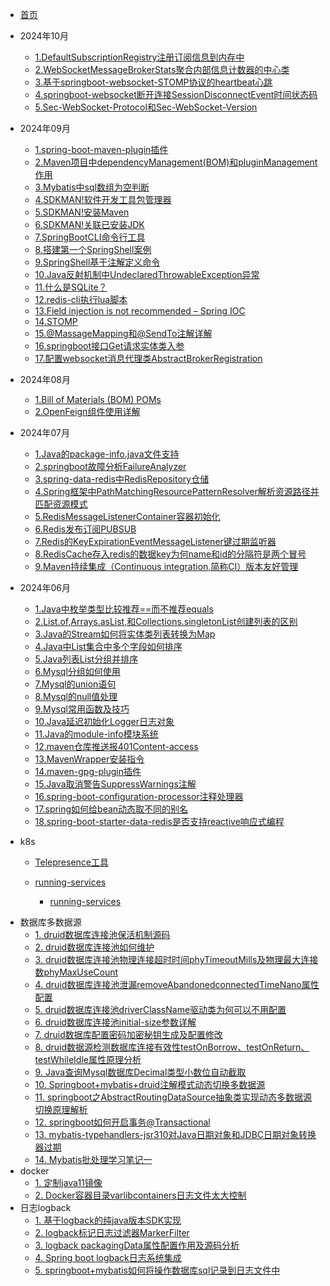 - [首页](/) 
* 2024年10月
  - [1.DefaultSubscriptionRegistry注册订阅信息到内存中](dailyliteracy/202410/1.DefaultSubscriptionRegistry注册订阅信息到内存中)
  - [2.WebSocketMessageBrokerStats聚合内部信息计数器的中心类](dailyliteracy/202410/2.WebSocketMessageBrokerStats聚合内部信息计数器的中心类)
  - [3.基于springboot-websocket-STOMP协议的heartbeat心跳](dailyliteracy/202410/3.基于springboot-websocket-STOMP协议的heartbeat心跳)
  - [4.springboot-websocket断开连接SessionDisconnectEvent时间状态码](dailyliteracy/202410/4.springboot-websocket断开连接SessionDisconnectEvent时间状态码)
  - [5.Sec-WebSocket-Protocol和Sec-WebSocket-Version](dailyliteracy/202410/5.Sec-WebSocket-Protocol和Sec-WebSocket-Version)
* 2024年09月
  - [1.spring-boot-maven-plugin插件](dailyliteracy/202409/1.spring-boot-maven-plugin插件)
  - [2.Maven项目中dependencyManagement(BOM)和pluginManagement作用](dailyliteracy/202409/2.Maven项目中dependencyManagement(BOM)和pluginManagement作用)
  - [3.Mybatis中sql数组为空判断](dailyliteracy/202409/3.Mybatis中sql数组为空判断)
  - [4.SDKMAN!软件开发工具包管理器](dailyliteracy/202409/4.SDKMAN!软件开发工具包管理器)
  - [5.SDKMAN!安装Maven](dailyliteracy/202409/5.SDKMAN!安装Maven)
  - [6.SDKMAN!关联已安装JDK](dailyliteracy/202409/6.SDKMAN!关联已安装JDK)
  - [7.SpringBootCLI命令行工具](dailyliteracy/202409/7.SpringBootCLI命令行工具)
  - [8.搭建第一个SpringShell案例](dailyliteracy/202409/8.搭建第一个SpringShell案例)
  - [9.SpringShell基于注解定义命令](dailyliteracy/202409/9.SpringShell基于注解定义命令)
  - [10.Java反射机制中UndeclaredThrowableException异常](dailyliteracy/202409/10.Java反射机制中UndeclaredThrowableException异常)
  - [11.什么是SQLite？](dailyliteracy/202409/11.什么是SQLite？)
  - [12.redis-cli执行lua脚本](dailyliteracy/202409/12.redis-cli执行lua脚本)    
  - [13.Field injection is not recommended – Spring IOC](dailyliteracy/202409/13.Field-injection-is-not-recommended)
  - [14.STOMP](dailyliteracy/202409/14.STOMP)
  - [15.@MassageMapping和@SendTo注解详解](dailyliteracy/202409/15.@MassageMapping和@SendTo注解详解)
  - [16.springboot接口Get请求实体类入参](dailyliteracy/202409/16.springboot接口Get请求实体类入参)
  - [17.配置websocket消息代理类AbstractBrokerRegistration](dailyliteracy/202409/17.配置websocket消息代理类AbstractBrokerRegistration)
* 2024年08月
  - [1.Bill of Materials (BOM) POMs](dailyliteracy/202408/1.Bill-of-Materials(BOM)POMs)
  - [2.OpenFeign组件使用详解](dailyliteracy/202408/2.OpenFeign组件使用详解)
* 2024年07月
  - [1.Java的package-info.java文件支持](dailyliteracy/202407/1.Java的package-info.java文件支持)
  - [2.springboot故障分析FailureAnalyzer](dailyliteracy/202407/2.springboot故障分析FailureAnalyzer)
  - [3.spring-data-redis中RedisRepository仓储](dailyliteracy/202407/3.spring-data-redis中RedisRepository仓储)
  - [4.Spring框架中PathMatchingResourcePatternResolver解析资源路径并匹配资源模式](dailyliteracy/202407/4.Spring框架中PathMatchingResourcePatternResolver解析资源路径并匹配资源模式)
  - [5.RedisMessageListenerContainer容器初始化](dailyliteracy/202407/5.RedisMessageListenerContainer容器初始化)
  - [6.Redis发布订阅PUBSUB](dailyliteracy/202407/6.Redis发布订阅PUBSUB)
  - [7.Redis的KeyExpirationEventMessageListener键过期监听器](dailyliteracy/202407/7.Redis的KeyExpirationEventMessageListener键过期监听器)    
  - [8.RedisCache存入redis的数据key为何name和id的分隔符是两个冒号](dailyliteracy/202407/8.RedisCache存入redis的数据key为何name和id的分隔符是两个冒号)   
  - [9.Maven持续集成（Continuous integration,简称CI）版本友好管理](dailyliteracy/202407/9.Maven持续集成（Continuous-integration,简称CI）版本友好管理)   
* 2024年06月
  - [1.Java中枚举类型比较推荐==而不推荐equals](dailyliteracy/202406/1.Java中枚举类型比较推荐==而不推荐equals)
  - [2.List.of,Arrays.asList,和Collections.singletonList创建列表的区别](dailyliteracy/202406/2.List.of,Arrays.asList,和Collections.singletonList创建列表的区别 "列表区别")
  - [3.Java的Stream如何将实体类列表转换为Map](dailyliteracy/202406/3.Java的Stream如何将实体类列表转换为Map)
  - [4.Java中List集合中多个字段如何排序](dailyliteracy/202406/4.Java中List集合中多个字段如何排序)
  - [5.Java列表List分组并排序](dailyliteracy/202406/5.Java列表List分组并排序)
  - [6.Mysql分组如何使用](dailyliteracy/202406/6.Mysql分组如何使用)
  - [7.Mysql的union语句](dailyliteracy/202406/7.Mysql的union语句)
  - [8.Mysql的null值处理](dailyliteracy/202406/8.Mysql的null值处理)
  - [9.Mysql常用函数及技巧](dailyliteracy/202406/9.Mysql常用函数及技巧)
  - [10.Java延迟初始化Logger日志对象](dailyliteracy/202406/10.Java延迟初始化Logger日志对象)
  - [11.Java的module-info模块系统](dailyliteracy/202406/11.Java的module-info模块系统)
  - [12.maven仓库推送报401Content-access](dailyliteracy/202406/12.maven仓库推送报401Content-access)
  - [13.MavenWrapper安装指令](dailyliteracy/202406/13.MavenWrapper安装指令)
  - [14.maven-gpg-plugin插件](dailyliteracy/202406/14.maven-gpg-plugin插件)
  - [15.Java取消警告SuppressWarnings注解](dailyliteracy/202406/15.Java取消警告SuppressWarnings注解)
  - [16.spring-boot-configuration-processor注释处理器](dailyliteracy/202406/16.spring-boot-configuration-processor注释处理器)
  - [17.spring如何给bean动态取不同的别名](dailyliteracy/202406/17.spring如何给bean动态取不同的别名)
  - [18.spring-boot-starter-data-redis是否支持reactive响应式编程](dailyliteracy/202406/18.spring-boot-starter-data-redis是否支持reactive响应式编程)
  
  


* k8s
	
	- [Telepresence工具](k8s/Telepresence工具 "Telepresence")
	
	- [running-services](thread/running-services "多线程")
	  - [running-services](thread/running-services "多线程")

- 数据库多数据源
  - [1. druid数据库连接池保活机制源码](datasource/druid数据库连接池保活机制源码 "多数据源")
  - [2. druid数据库连接池如何维护](datasource/druid数据库连接池如何维护 "多线程")
  - [3. druid数据库连接池物理连接超时时间phyTimeoutMills及物理最大连接数phyMaxUseCount](datasource/druid数据库连接池物理连接超时时间phyTimeoutMills及物理最大连接数phyMaxUseCount)
  - [4. druid数据库连接池泄漏removeAbandonedconnectedTimeNano属性配置](datasource/druid数据库连接池泄漏removeAbandonedconnectedTimeNano属性配置)
  - [5. druid数据库连接池driverClassName驱动类为何可以不用配置](datasource/druid数据库连接池driverClassName驱动类为何可以不用配置)
  - [6. druid数据库连接池initial-size参数详解](datasource/druid数据库连接池initial-size参数详解)
  - [7. druid数据库配置密码加密秘钥生成及配置修改](datasource/druid数据库配置密码加密秘钥生成及配置修改)
  - [8. druid数据源检测数据库连接有效性testOnBorrow、testOnReturn、testWhileIdle属性原理分析](datasource/druid数据源检测数据库连接有效性testOnBorrow、testOnReturn、testWhileIdle属性原理分析)
  - [9. Java查询Mysql数据库Decimal类型小数位自动截取](datasource/Java查询Mysql数据库Decimal类型小数位自动截取)
  - [10. Springboot+mybatis+druid注解模式动态切换多数据源](datasource/dynamicdatasource)
  - [11. springboot之AbstractRoutingDataSource抽象类实现动态多数据源切换原理解析](datasource/springboot之AbstractRoutingDataSource抽象类实现动态多数据源切换原理解析)
  - [12. springboot如何开启事务@Transactional](datasource/springboot如何开启事务@Transactional)
  - [13. mybatis-typehandlers-jsr310对Java日期对象和JDBC日期对象转换器过期](datasource/mybatis-typehandlers-jsr310对Java日期对象和JDBC日期对象转换器过期)
  - [14. Mybatis批处理学习笔记一](datasource/Mybatis批处理学习笔记一)
- docker
  - [1. 定制java11镜像](docker/定制java11镜像)
  - [2. Docker容器目录varlibcontainers日志文件太大控制](docker/Docker容器目录varlibcontainers日志文件太大控制)
- 日志logback
  - [1. 基于logback的纯java版本SDK实现](base/logback/解锁新技能《基于logback的纯java版本SDK实现》)
  - [2. logback标记日志过滤器MarkerFilter](base/logback/解锁新技能《logback标记日志过滤器MarkerFilter》)
  - [3. logback packagingData属性配置作用及源码分析](base/logback/logback+packagingData属性配置作用及源码分析)
  - [4. Spring boot logback日志系统集成](base/logback/springboot+logback日志系统集成)
  - [5. springboot+mybatis如何将操作数据库sql记录到日志文件中](base/logback/springboot+mybatis如何将操作数据库sql记录到日志文件中)